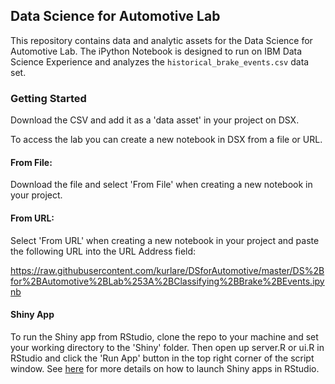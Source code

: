## Data Science for Automotive Lab

This repository contains data and analytic assets for the Data Science for Automotive Lab.  The iPython Notebook is designed to run on IBM Data Science Experience and analyzes the `historical_brake_events.csv` data set.

### Getting Started

Download the CSV and add it as a 'data asset' in your project on DSX.

To access the lab you can create a new notebook in DSX from a file or URL.  

#### From File:  
Download the file and select 'From File' when creating a new notebook in your project.

#### From URL:
Select 'From URL' when creating a new notebook in your project and paste the following URL into the URL Address field:

https://raw.githubusercontent.com/kurlare/DSforAutomotive/master/DS%2Bfor%2BAutomotive%2BLab%253A%2BClassifying%2BBrake%2BEvents.ipynb

#### Shiny App
To run the Shiny app from RStudio, clone the repo to your machine and set your working directory to the 'Shiny' folder.  Then open up server.R or ui.R in RStudio and click the 'Run App' button in the top right corner of the script window.  See [here](http://shiny.rstudio.com/tutorial/) for more details on how to launch Shiny apps in RStudio.

